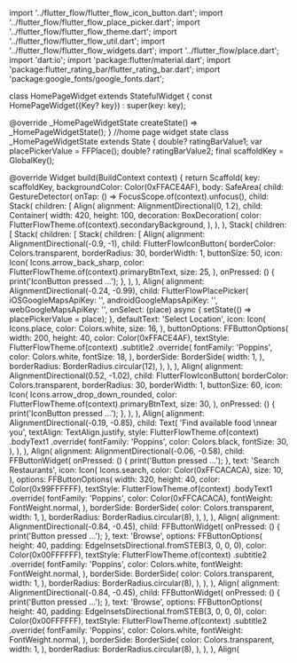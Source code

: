 import '../flutter_flow/flutter_flow_icon_button.dart';
import '../flutter_flow/flutter_flow_place_picker.dart';
import '../flutter_flow/flutter_flow_theme.dart';
import '../flutter_flow/flutter_flow_util.dart';
import '../flutter_flow/flutter_flow_widgets.dart';
import '../flutter_flow/place.dart';
import 'dart:io';
import 'package:flutter/material.dart';
import 'package:flutter_rating_bar/flutter_rating_bar.dart';
import 'package:google_fonts/google_fonts.dart';

class HomePageWidget extends StatefulWidget {
  const HomePageWidget({Key? key}) : super(key: key);

  @override
  _HomePageWidgetState createState() => _HomePageWidgetState();
}
//home page widget state
class _HomePageWidgetState extends State<HomePageWidget> {
  double? ratingBarValue1;
  var placePickerValue = FFPlace();
  double? ratingBarValue2;
  final scaffoldKey = GlobalKey<ScaffoldState>();

  @override
  Widget build(BuildContext context) {
    return Scaffold(
      key: scaffoldKey,
      backgroundColor: Color(0xFFACE4AF),
      body: SafeArea(
        child: GestureDetector(
          onTap: () => FocusScope.of(context).unfocus(),
          child: Stack(
            children: [
              Align(
                alignment: AlignmentDirectional(0, 1.2),
                child: Container(
                  width: 420,
                  height: 100,
                  decoration: BoxDecoration(
                    color: FlutterFlowTheme.of(context).secondaryBackground,
                  ),
                ),
              ),
              Stack(
                children: [
                  Stack(
                    children: [
                      Stack(
                        children: [
                          Align(
                            alignment: AlignmentDirectional(-0.9, -1),
                            child: FlutterFlowIconButton(
                              borderColor: Colors.transparent,
                              borderRadius: 30,
                              borderWidth: 1,
                              buttonSize: 50,
                              icon: Icon(
                                Icons.arrow_back_sharp,
                                color:
                                    FlutterFlowTheme.of(context).primaryBtnText,
                                size: 25,
                              ),
                              onPressed: () {
                                print('IconButton pressed ...');
                              },
                            ),
                          ),
                          Align(
                            alignment: AlignmentDirectional(-0.24, -0.99),
                            child: FlutterFlowPlacePicker(
                              iOSGoogleMapsApiKey: '',
                              androidGoogleMapsApiKey: '',
                              webGoogleMapsApiKey: '',
                              onSelect: (place) async {
                                setState(() => placePickerValue = place);
                              },
                              defaultText: 'Select Location',
                              icon: Icon(
                                Icons.place,
                                color: Colors.white,
                                size: 16,
                              ),
                              buttonOptions: FFButtonOptions(
                                width: 200,
                                height: 40,
                                color: Color(0xFFACE4AF),
                                textStyle: FlutterFlowTheme.of(context)
                                    .subtitle2
                                    .override(
                                      fontFamily: 'Poppins',
                                      color: Colors.white,
                                      fontSize: 18,
                                    ),
                                borderSide: BorderSide(
                                  width: 1,
                                ),
                                borderRadius: BorderRadius.circular(12),
                              ),
                            ),
                          ),
                          Align(
                            alignment: AlignmentDirectional(0.52, -1.02),
                            child: FlutterFlowIconButton(
                              borderColor: Colors.transparent,
                              borderRadius: 30,
                              borderWidth: 1,
                              buttonSize: 60,
                              icon: Icon(
                                Icons.arrow_drop_down_rounded,
                                color:
                                    FlutterFlowTheme.of(context).primaryBtnText,
                                size: 30,
                              ),
                              onPressed: () {
                                print('IconButton pressed ...');
                              },
                            ),
                          ),
                          Align(
                            alignment: AlignmentDirectional(-0.19, -0.85),
                            child: Text(
                              'Find available food \nnear you',
                              textAlign: TextAlign.justify,
                              style: FlutterFlowTheme.of(context)
                                  .bodyText1
                                  .override(
                                    fontFamily: 'Poppins',
                                    color: Colors.black,
                                    fontSize: 30,
                                  ),
                            ),
                          ),
                          Align(
                            alignment: AlignmentDirectional(-0.06, -0.58),
                            child: FFButtonWidget(
                              onPressed: () {
                                print('Button pressed ...');
                              },
                              text: 'Search Restaurants',
                              icon: Icon(
                                Icons.search,
                                color: Color(0xFFCACACA),
                                size: 10,
                              ),
                              options: FFButtonOptions(
                                width: 320,
                                height: 40,
                                color: Color(0x99FFFFFF),
                                textStyle: FlutterFlowTheme.of(context)
                                    .bodyText1
                                    .override(
                                      fontFamily: 'Poppins',
                                      color: Color(0xFFCACACA),
                                      fontWeight: FontWeight.normal,
                                    ),
                                borderSide: BorderSide(
                                  color: Colors.transparent,
                                  width: 1,
                                ),
                                borderRadius: BorderRadius.circular(8),
                              ),
                            ),
                          ),
                          Align(
                            alignment: AlignmentDirectional(-0.84, -0.45),
                            child: FFButtonWidget(
                              onPressed: () {
                                print('Button pressed ...');
                              },
                              text: 'Browse',
                              options: FFButtonOptions(
                                height: 40,
                                padding:
                                    EdgeInsetsDirectional.fromSTEB(3, 0, 0, 0),
                                color: Color(0x00FFFFFF),
                                textStyle: FlutterFlowTheme.of(context)
                                    .subtitle2
                                    .override(
                                      fontFamily: 'Poppins',
                                      color: Colors.white,
                                      fontWeight: FontWeight.normal,
                                    ),
                                borderSide: BorderSide(
                                  color: Colors.transparent,
                                  width: 1,
                                ),
                                borderRadius: BorderRadius.circular(8),
                              ),
                            ),
                          ),
                          Align(
                            alignment: AlignmentDirectional(-0.84, -0.45),
                            child: FFButtonWidget(
                              onPressed: () {
                                print('Button pressed ...');
                              },
                              text: 'Browse',
                              options: FFButtonOptions(
                                height: 40,
                                padding:
                                    EdgeInsetsDirectional.fromSTEB(3, 0, 0, 0),
                                color: Color(0x00FFFFFF),
                                textStyle: FlutterFlowTheme.of(context)
                                    .subtitle2
                                    .override(
                                      fontFamily: 'Poppins',
                                      color: Colors.white,
                                      fontWeight: FontWeight.normal,
                                    ),
                                borderSide: BorderSide(
                                  color: Colors.transparent,
                                  width: 1,
                                ),
                                borderRadius: BorderRadius.circular(8),
                              ),
                            ),
                          ),
                          Align(

